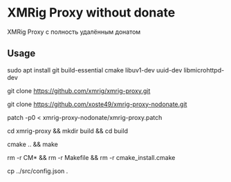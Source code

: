 # XMRig Proxy without donate
XMRig Proxy с полность удалённым донатом

## Usage


sudo apt install git build-essential cmake libuv1-dev uuid-dev libmicrohttpd-dev

git clone https://github.com/xmrig/xmrig-proxy.git

git clone https://github.com/xoste49/xmrig-proxy-nodonate.git

patch -p0 < xmrig-proxy-nodonate/xmrig-proxy.patch

cd xmrig-proxy && mkdir build && cd build

cmake .. && make

rm -r CM* && rm -r Makefile && rm -r cmake_install.cmake

cp ../src/config.json .